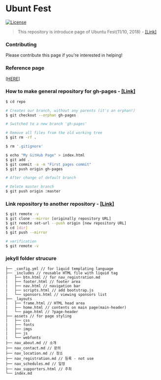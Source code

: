 # Ubunt Fest 
[![License](https://img.shields.io/badge/license-MIT-blue.svg)](https://opensource.org/licenses/MIT)

> This repository is introduce page of Ubuntu Fest(11/10, 2018) - [[Link]](https://ubuntu-kr.github.io/ubuntu-fest)


### Contributing
Please contribute this page if you're interested in helping!

### Reference page
[[HERE]](https://meltingcon.github.io/2018/)

### How to make general repository for gh-pages - [[Link]](https://help.github.com/articles/creating-project-pages-using-the-command-line/)
```bash
$ cd repo

# Creates our branch, without any parents (it's an orphan!)
$ git checkout --orphan gh-pages

# Switched to a new branch 'gh-pages'

# Remove all files from the old working tree
$ git rm -rf .

$ rm '.gitignore'

$ echo "My GitHub Page" > index.html
$ git add .
$ git commit -a -m "First pages commit"
$ git push origin gh-pages

# After change of default branch 

# Delete master branch
$ git push origin :master
```

### Link repository to another repository - [[Link]](http://zeddios.tistory.com/5)
```bash
$ git remote -v
$ git clone --mirror [originally repository URL]
$ git remote set-url --push origin [new repository URL]
$ cd [dir]
$ git push --mirror

# verification 
$ git remote -v
```

### jekyll folder strucure
```
├── _config.yml // for liquid templating language
├── _includes // reusable HTML file with liquid tag
|   ├── btn.html // for nav_registration.md
|   ├── footer.html // footer area
|   ├── nav.html // navigation bar
|   ├── scripts.html // add bootstrap.js
|   └── sponsors.html // viewing sponsors list
├── _layouts
|   ├── frame.html // HTML head area
|   ├── home.html // contents on main page(main-header)
|   └── page.html // ?page-header
├── assets // for page styling
|   ├── css
|   ├── fonts
|   ├── imgs
|   ├── js
|   └── webfonts
├── nav_about.md // 소개
├── nav_contact.md // 문의
├── nav_location.md // 장소
├── nav_registration.md // 등록 - not use
├── nav_schedules.md // 일정
├── nav_supporters.html // 주최
└── index.md
```
